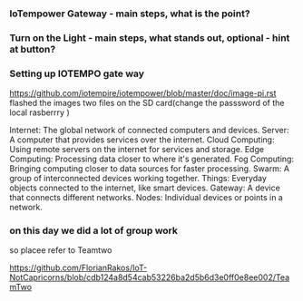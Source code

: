 ###
### IoTempower Gateway - main steps, what is the point? 

### Turn on the Light - main steps, what stands out, optional - hint at button? 

 ### Setting up lOTEMPO gate way
https://github.com/iotempire/iotempower/blob/master/doc/image-pi.rst
flashed the images
two files on the SD card(change the passsword of the local rasberrry )

Internet: The global network of connected computers and devices.
Server: A computer that provides services over the internet.
Cloud Computing: Using remote servers on the internet for services and storage.
Edge Computing: Processing data closer to where it's generated.
Fog Computing: Bringing computing closer to data sources for faster processing.
Swarm: A group of interconnected devices working together.
Things: Everyday objects connected to the internet, like smart devices.
Gateway: A device that connects different networks.
Nodes: Individual devices or points in a network.

### on this day we did a lot of group work

 so placee refer to Teamtwo
 
 https://github.com/FlorianRakos/IoT-NotCapricorns/blob/cdb124a8d54cab53226ba2d5b6d3e0ff0e8ee002/TeamTwo
